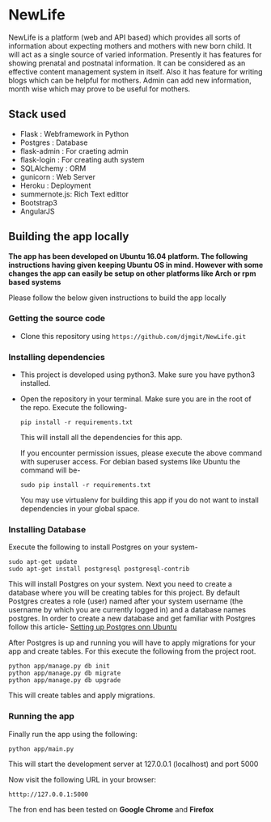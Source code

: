 # NewLife
NewLife is a platform (web and API based) which provides all sorts of information about expecting mothers and mothers with new born child. It will act as a single source of varied information. Presently it has features for showing prenatal and postnatal information. It can be considered as an effective content management system in itself. Also it has feature for writing blogs which can be helpful for mothers. Admin can add new information, month wise which may prove to be useful for mothers.

## Stack used
- Flask : Webframework in Python
- Postgres : Database
- flask-admin : For craeting admin
- flask-login : For creating auth system
- SQLAlchemy : ORM
- gunicorn : Web Server
- Heroku : Deployment
- summernote.js: Rich Text edittor
- Bootstrap3
- AngularJS

## Building the app locally

**The app has been developed on Ubuntu 16.04 platform. The following instructions having given keeping Ubuntu OS in mind.
However with some changes the app can easily be setup on other platforms like Arch or rpm based systems**

Please follow the below given instructions to build the app locally

### Getting the source code
- Clone this repository using ``` https://github.com/djmgit/NewLife.git ```
### Installing dependencies
- This project is developed using python3. Make sure you have python3 installed.
- Open the repository in your terminal. Make sure you are in the root of the repo. Execute the following-

  ``` pip install -r requirements.txt ```
  
  This will install all the dependencies for this app.
  
  If you encounter permission issues, please execute the above command with superuser access. For debian based systems like
  Ubuntu the command will be-
  
  ``` sudo pip install -r requirements.txt ```
  
  You may use virtualenv for building this app if you do not want to install dependencies in your global space.
### Installing Database
Execute the following to install Postgres on your system-
```
sudo apt-get update
sudo apt-get install postgresql postgresql-contrib
```
This will install Postgres on your system.
Next you need to create a database where you will be creating tables for this project.
By default Postgres creates a role (user) named after your system username (the username by which you are currently logged in) and a database names postgres.
In order to create a new database and get familiar with Postgres follow this article-
[Setting up Postgres onn Ubuntu](https://www.digitalocean.com/community/tutorials/how-to-install-and-use-postgresql-on-ubuntu-16-04)

After Postgres is up and running you will have to apply migrations for your app and create tables.
For this execute the following from the project root.

```
python app/manage.py db init
python app/manage.py db migrate
python app/manage.py db upgrade

```

This will create tables and apply migrations.

### Running the app
Finally run the app using the following:
```
python app/main.py
```
This will start the development server at 127.0.0.1 (localhost) and port 5000

Now visit the following URL in your browser:
```
htttp://127.0.0.1:5000
```
The fron end has been tested on **Google Chrome** and **Firefox**

